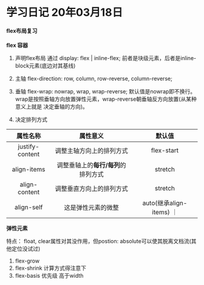 # 学习日记 20年03月18日

#### flex布局复习

**flex 容器**

1. 声明flex布局
    通过 display: flex | inline-flex; 前者是块级元素，后者是inline-block元素(底边对其基线)

2. 主轴
    flex-direction: row, column, row-reverse, column-reverse;

3. 垂轴
    flex-wrap: nowrap, wrap, wrap-reverse; 默认值是nowrap即不换行。wrap是按照垂轴方向放置弹性元素，wrap-reverse朝垂轴反方向放置(从某种意义上就是 决定垂轴的方向)。

4. 决定排列方式

| 属性名称 | 属性意义 | 默认值 |
| :--:  | :--:| :--: |
| justify-content | 调整主轴方向上的排列方式 | flex-start |
| align-items | 调整垂轴上的**每行/每列**的排列方式 | stretch |
| align-content | 调整垂直方向上的排列方式 | stretch |
| align-self | 这是弹性元素的微整 | auto(继承align-items) ｜

**弹性元素**

特点： float, clear属性对其没作用，但postion: absolute可以使其脱离文档流(其他定位没试过)

1. flex-grow
2. flex-shrink
    计算方式得注意下
3. flex-basis
    优先级 高于width


